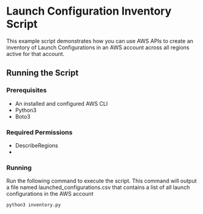 # Launch Configuration Inventory Script

This example script demonstrates how you can use AWS APIs to create an inventory of Launch Configurations in an AWS account across all regions active for that account. 

## Running the Script

### Prerequisites

* An installed and configured AWS CLI
* Python3 
* Boto3

### Required Permissions

* DescribeRegions
* 


### Running

Run the following command to execute the script. This command will output a file named launched_configurations.csv that contains a list of all launch configurations in the AWS account 

`python3 inventory.py`